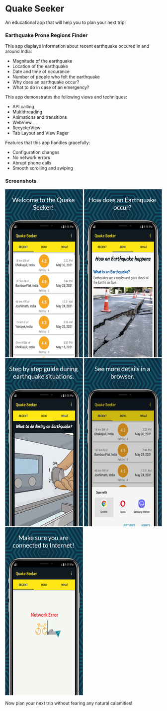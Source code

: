 # Quake Seeker

An educational app that will help you to plan your next trip!

### Earthquake Prone Regions Finder

This app displays information about recent earthquake occured in and around India:
* Magnitude of the earthquake
* Location of the earthquake
* Date and time of occurance
* Number of people who felt the earthquake
* Why does an earthquake occur?
* What to do in case of an emergency?

This app demonstrates the following views and techniques:
* API calling
* Multithreading
* Animations and transitions
* WebView
* RecyclerView
* Tab Layout and View Pager

Features that this app handles gracefully:
* Configuration changes
* No network errors
* Abrupt phone calls
* Smooth scrolling and swiping

### Screenshots
<div class="row">
      <img src="/screenshots/screen_1.png" width="250" title="screen_1">
     <img src="/screenshots/screen_2.png" width="250" title="screen_2">
<img src="/screenshots/screen_3.png" width="250" title="screen_3">
<img src="/screenshots/screen_4.png" width="250" title="screen_4">
<img src="/screenshots/screen_5.png" width="250" title="screen_5">
</div>

Now plan your next trip without fearing any natural calamities!